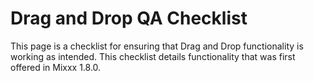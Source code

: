# Drag and Drop QA Checklist

This page is a checklist for ensuring that Drag and Drop functionality
is working as intended. This checklist details functionality that was
first offered in Mixxx 1.8.0.

